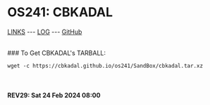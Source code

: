---
---

# OS241: CBKADAL

[LINKS](LINKS/) --- [LOG](TXT/mylog.txt) --- [GitHub](https://github.com/cbkadal/os241/)

<br>
### To Get CBKADAL's TARBALL:

```
wget -c https://cbkadal.github.io/os241/SandBox/cbkadal.tar.xz

```

<br><b>
#### REV29: Sat 24 Feb 2024 08:00
<br>
